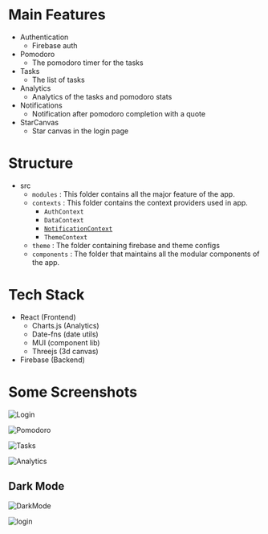 # Main Features

- Authentication
  - Firebase auth
- Pomodoro
  - The pomodoro timer for the tasks
- Tasks
  - The list of tasks
- Analytics
  - Analytics of the tasks and pomodoro stats
- Notifications
  - Notification after pomodoro completion with a quote
- StarCanvas
  - Star canvas in the login page

# Structure

- src
  - `modules` : This folder contains all the major feature of the app.
  - `contexts` : This folder contains the context providers used in app.
    - `AuthContext`
    - `DataContext`
    - [`NotificationContext`](./src/contexts/NotificationContext.jsx)
    - `ThemeContext`
  - `theme` : The folder containing firebase and theme configs
  - `components` : The folder that maintains all the modular components of the app.

# Tech Stack

- React (Frontend)
  - Charts.js (Analytics)
  - Date-fns (date utils)
  - MUI (component lib)
  - Threejs (3d canvas)
- Firebase (Backend)

# Some Screenshots

![Login](https://res.cloudinary.com/diby0hxng/image/upload/v1687363648/Screenshot_2023-06-21_at_9.36.54_PM_fgg991.png)

![Pomodoro](https://res.cloudinary.com/diby0hxng/image/upload/v1687363480/Screenshot_2023-06-21_at_9.31.43_PM_y5bvnn.png)

![Tasks](https://res.cloudinary.com/diby0hxng/image/upload/v1687363480/Screenshot_2023-06-21_at_9.32.10_PM_glabix.png)

![Analytics](https://res.cloudinary.com/diby0hxng/image/upload/v1687363480/Screenshot_2023-06-21_at_9.32.32_PM_v4apti.png)

## Dark Mode

![DarkMode](https://res.cloudinary.com/diby0hxng/image/upload/v1687370481/Screenshot_2023-06-21_at_11.30.48_PM_oxs2ky.png)

![login](https://res.cloudinary.com/diby0hxng/image/upload/v1687370552/Screenshot_2023-06-21_at_11.32.01_PM_jenept.png)
